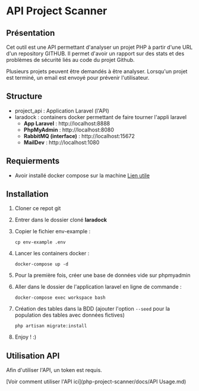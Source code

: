 # API Project Scanner

## Présentation
Cet outil est une API permettant d'analyser un projet PHP à partir d'une URL d'un repository GITHUB.
Il permet d'avoir un rapport sur des stats et des problèmes de sécurité liés au code du projet Github.

Plusieurs projets peuvent être demandés à être analyser. Lorsqu'un projet est terminé, un email est envoyé pour prévenir l'utilisateur.

## Structure

- project_api : Application Laravel (l'API)
- laradock : containers docker permettant de faire tourner l'appli laravel
	- **App Laravel** : http://localhost:8888
    - **PhpMyAdmin** : http://localhost:8080
    - **RabbitMQ (interface)** : http://localhost:15672
    - **MailDev** : http://localhost:1080


## Requierments 
- Avoir installé docker compose sur la machine [Lien utile](https://gist.githubusercontent.com/AlexBDev/8fd269c708bb0a1f892d98d02abb80e1/raw/0738610278b81de1c5052e77a1b35da59a9370e7/install_it.sh)

## Installation

1. Cloner ce repot git
2. Entrer dans le dossier cloné **laradock**
3. Copier le fichier env-example :
    ```
    cp env-example .env
    ```

4. Lancer les containers docker :
    ```
    docker-compose up -d
    ```

5. Pour la première fois, créer une base de données vide sur phpmyadmin

6. Aller dans le dossier de l'application laravel en ligne de commande : 
   ```
   docker-compose exec workspace bash
   ```
   
7. Création des tables dans la BDD (ajouter l'option `--seed` pour la population des tables avec données fictives)
    ```
    php artisan migrate:install
    ``` 

8. Enjoy ! :)


## Utilisation API

Afin d'utiliser l'API, un token est requis.

[Voir comment utiliser l'API ici](php-project-scanner/docs/API Usage.md)

